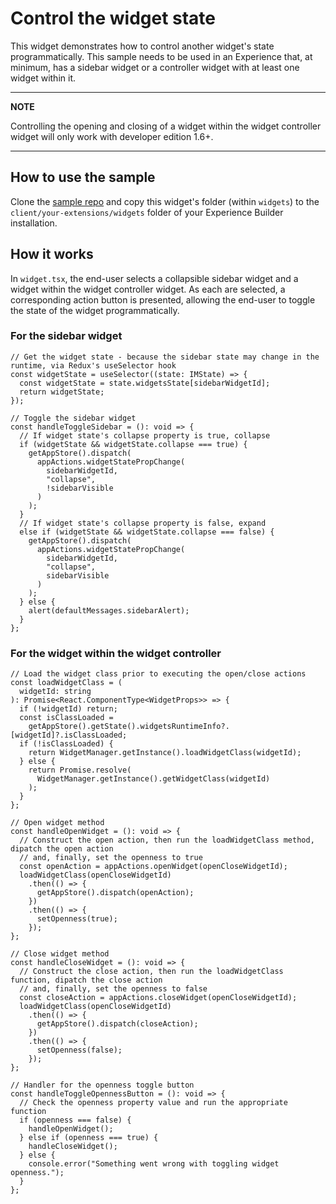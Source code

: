 # Control the widget state

This widget demonstrates how to control another widget's state programmatically. This sample needs to be used in an Experience that, at minimum, has a sidebar widget or a controller widget with at least one widget within it.

---

**NOTE**

Controlling the opening and closing of a widget within the widget controller widget will only work with developer edition 1.6+.

---

## How to use the sample

Clone the [sample repo](https://github.com/esri/arcgis-experience-builder-sdk-resources) and copy this widget's folder (within `widgets`) to the `client/your-extensions/widgets` folder of your Experience Builder installation.

## How it works

In `widget.tsx`, the end-user selects a collapsible sidebar widget and a widget within the widget controller widget. As each are selected, a corresponding action button is presented, allowing the end-user to toggle the state of the widget programmatically.

### For the sidebar widget

```tsx
// Get the widget state - because the sidebar state may change in the runtime, via Redux's useSelector hook
const widgetState = useSelector((state: IMState) => {
  const widgetState = state.widgetsState[sidebarWidgetId];
  return widgetState;
});

// Toggle the sidebar widget
const handleToggleSidebar = (): void => {
  // If widget state's collapse property is true, collapse
  if (widgetState && widgetState.collapse === true) {
    getAppStore().dispatch(
      appActions.widgetStatePropChange(
        sidebarWidgetId,
        "collapse",
        !sidebarVisible
      )
    );
  }
  // If widget state's collapse property is false, expand
  else if (widgetState && widgetState.collapse === false) {
    getAppStore().dispatch(
      appActions.widgetStatePropChange(
        sidebarWidgetId,
        "collapse",
        sidebarVisible
      )
    );
  } else {
    alert(defaultMessages.sidebarAlert);
  }
};
```

### For the widget within the widget controller

```tsx
// Load the widget class prior to executing the open/close actions
const loadWidgetClass = (
  widgetId: string
): Promise<React.ComponentType<WidgetProps>> => {
  if (!widgetId) return;
  const isClassLoaded =
    getAppStore().getState().widgetsRuntimeInfo?.[widgetId]?.isClassLoaded;
  if (!isClassLoaded) {
    return WidgetManager.getInstance().loadWidgetClass(widgetId);
  } else {
    return Promise.resolve(
      WidgetManager.getInstance().getWidgetClass(widgetId)
    );
  }
};

// Open widget method
const handleOpenWidget = (): void => {
  // Construct the open action, then run the loadWidgetClass method, dipatch the open action
  // and, finally, set the openness to true
  const openAction = appActions.openWidget(openCloseWidgetId);
  loadWidgetClass(openCloseWidgetId)
    .then(() => {
      getAppStore().dispatch(openAction);
    })
    .then(() => {
      setOpenness(true);
    });
};

// Close widget method
const handleCloseWidget = (): void => {
  // Construct the close action, then run the loadWidgetClass function, dipatch the close action
  // and, finally, set the openness to false
  const closeAction = appActions.closeWidget(openCloseWidgetId);
  loadWidgetClass(openCloseWidgetId)
    .then(() => {
      getAppStore().dispatch(closeAction);
    })
    .then(() => {
      setOpenness(false);
    });
};

// Handler for the openness toggle button
const handleToggleOpennessButton = (): void => {
  // Check the openness property value and run the appropriate function
  if (openness === false) {
    handleOpenWidget();
  } else if (openness === true) {
    handleCloseWidget();
  } else {
    console.error("Something went wrong with toggling widget openness.");
  }
};
```

